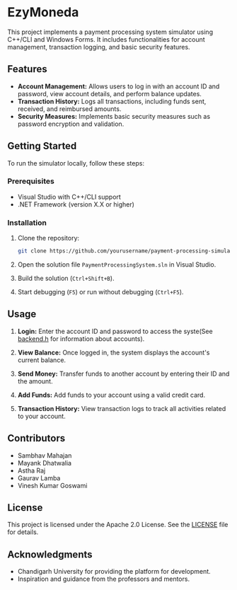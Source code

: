 # EzyMoneda

This project implements a payment processing system simulator using C++/CLI and Windows Forms. It includes functionalities for account management, transaction logging, and basic security features.

## Features

- **Account Management:** Allows users to log in with an account ID and password, view account details, and perform balance updates.
- **Transaction History:** Logs all transactions, including funds sent, received, and reimbursed amounts.
- **Security Measures:** Implements basic security measures such as password encryption and validation.

## Getting Started

To run the simulator locally, follow these steps:

### Prerequisites

- Visual Studio with C++/CLI support
- .NET Framework (version X.X or higher)

### Installation

1. Clone the repository:

   ```bash
   git clone https://github.com/yourusername/payment-processing-simulator.git
   ```

2. Open the solution file `PaymentProcessingSystem.sln` in Visual Studio.

3. Build the solution (`Ctrl+Shift+B`).

4. Start debugging (`F5`) or run without debugging (`Ctrl+F5`).

## Usage

1. **Login:** Enter the account ID and password to access the syste(See [backend.h](ezyMoneda/backend.h) for information about accounts).

2. **View Balance:** Once logged in, the system displays the account's current balance.

3. **Send Money:** Transfer funds to another account by entering their ID and the amount.

4. **Add Funds:** Add funds to your account using a valid credit card.

5. **Transaction History:** View transaction logs to track all activities related to your account.

## Contributors

- Sambhav Mahajan
- Mayank Dhatwalia
- Astha Raj
- Gaurav Lamba
- Vinesh Kumar Goswami

## License

This project is licensed under the Apache 2.0 License. See the [LICENSE](LICENSE) file for details.

## Acknowledgments

- Chandigarh University for providing the platform for development.
- Inspiration and guidance from the professors and mentors.
